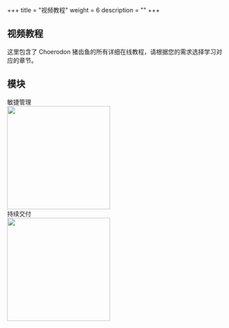 ﻿+++
title = "视频教程"
weight = 6
description = ""
+++

## 视频教程

这里包含了 Choerodon 猪齿鱼的所有详细在线教程，请根据您的需求选择学习对应的章节。

## 模块
<div class="tutorial-img" id="tutorial-img">
    <div class="col-md-6 tutorial">
        <div class="title">敏捷管理</div>
        <img class="n-max" height="240" src="/docs/quick-start/video-tutorial/img/agile.jpg" data-src="http://player.youku.com/embed/XMzcxODAyODg0OA==?autoplay=1">
    </div>
    <div class="col-md-6 tutorial">
        <div class="title">持续交付</div>
        <img class="n-max" height="240" src="/docs/quick-start/video-tutorial/img/continuous-delivery.jpg" data-src="http://player.youku.com/embed/XMzcxNzcyNTY4MA==?autoplay=1">
    </div>
</div>
<div class="tutorial-video" id="tutorial-video">
    <div class="bg"></div>
    <iframe height=550 width=800 src='' frameborder=0 'allowfullscreen' ></iframe>
    <div class="iconfont icon-guanbi"></div>
</div>
